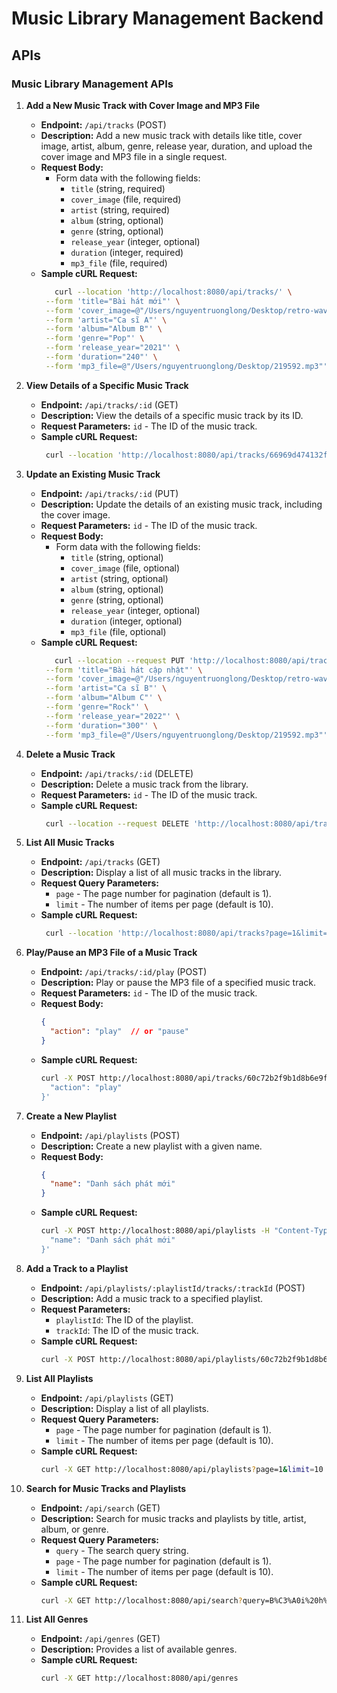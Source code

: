# Music Library Management Backend

## APIs

### Music Library Management APIs

1. **Add a New Music Track with Cover Image and MP3 File**
   - **Endpoint:** `/api/tracks` (POST)
   - **Description:** Add a new music track with details like title, cover image, artist, album, genre, release year, duration, and upload the cover image and MP3 file in a single request.
   - **Request Body:**
     - Form data with the following fields:
       - `title` (string, required)
       - `cover_image` (file, required)
       - `artist` (string, required)
       - `album` (string, optional)
       - `genre` (string, optional)
       - `release_year` (integer, optional)
       - `duration` (integer, required)
       - `mp3_file` (file, required)
   - **Sample cURL Request:**
     ```bash
        curl --location 'http://localhost:8080/api/tracks/' \
      --form 'title="Bài hát mới"' \
      --form 'cover_image=@"/Users/nguyentruonglong/Desktop/retro-wave-music.jpg"' \
      --form 'artist="Ca sĩ A"' \
      --form 'album="Album B"' \
      --form 'genre="Pop"' \
      --form 'release_year="2021"' \
      --form 'duration="240"' \
      --form 'mp3_file=@"/Users/nguyentruonglong/Desktop/219592.mp3"'
     ```

2. **View Details of a Specific Music Track**
   - **Endpoint:** `/api/tracks/:id` (GET)
   - **Description:** View the details of a specific music track by its ID.
   - **Request Parameters:** `id` - The ID of the music track.
   - **Sample cURL Request:**
     ```bash
      curl --location 'http://localhost:8080/api/tracks/66969d474132fbac97fcc672'
     ```

3. **Update an Existing Music Track**
   - **Endpoint:** `/api/tracks/:id` (PUT)
   - **Description:** Update the details of an existing music track, including the cover image.
   - **Request Parameters:** `id` - The ID of the music track.
   - **Request Body:**
     - Form data with the following fields:
       - `title` (string, optional)
       - `cover_image` (file, optional)
       - `artist` (string, optional)
       - `album` (string, optional)
       - `genre` (string, optional)
       - `release_year` (integer, optional)
       - `duration` (integer, optional)
       - `mp3_file` (file, optional)
   - **Sample cURL Request:**
     ```bash
        curl --location --request PUT 'http://localhost:8080/api/tracks/6696847da3b2ae928a1b9c7e' \
      --form 'title="Bài hát cập nhật"' \
      --form 'cover_image=@"/Users/nguyentruonglong/Desktop/retro-wave-music.jpg"' \
      --form 'artist="Ca sĩ B"' \
      --form 'album="Album C"' \
      --form 'genre="Rock"' \
      --form 'release_year="2022"' \
      --form 'duration="300"' \
      --form 'mp3_file=@"/Users/nguyentruonglong/Desktop/219592.mp3"'
     ```

4. **Delete a Music Track**
   - **Endpoint:** `/api/tracks/:id` (DELETE)
   - **Description:** Delete a music track from the library.
   - **Request Parameters:** `id` - The ID of the music track.
   - **Sample cURL Request:**
     ```bash
      curl --location --request DELETE 'http://localhost:8080/api/tracks/669698214132fbac97fcc671'
     ```

5. **List All Music Tracks**
   - **Endpoint:** `/api/tracks` (GET)
   - **Description:** Display a list of all music tracks in the library.
   - **Request Query Parameters:** 
     - `page` - The page number for pagination (default is 1).
     - `limit` - The number of items per page (default is 10).
   - **Sample cURL Request:**
     ```bash
      curl --location 'http://localhost:8080/api/tracks?page=1&limit=10'
     ```

6. **Play/Pause an MP3 File of a Music Track**
   - **Endpoint:** `/api/tracks/:id/play` (POST)
   - **Description:** Play or pause the MP3 file of a specified music track.
   - **Request Parameters:** `id` - The ID of the music track.
   - **Request Body:**
     ```json
     {
       "action": "play"  // or "pause"
     }
     ```
   - **Sample cURL Request:**
     ```bash
     curl -X POST http://localhost:8080/api/tracks/60c72b2f9b1d8b6e9f3e9f3e/play -H "Content-Type: application/json" -d '{
       "action": "play"
     }'
     ```

7. **Create a New Playlist**
   - **Endpoint:** `/api/playlists` (POST)
   - **Description:** Create a new playlist with a given name.
   - **Request Body:**
     ```json
     {
       "name": "Danh sách phát mới"
     }
     ```
   - **Sample cURL Request:**
     ```bash
     curl -X POST http://localhost:8080/api/playlists -H "Content-Type: application/json" -d '{
       "name": "Danh sách phát mới"
     }'
     ```

8. **Add a Track to a Playlist**
    - **Endpoint:** `/api/playlists/:playlistId/tracks/:trackId` (POST)
    - **Description:** Add a music track to a specified playlist.
    - **Request Parameters:**
      - `playlistId`: The ID of the playlist.
      - `trackId`: The ID of the music track.
    - **Sample cURL Request:**
      ```bash
      curl -X POST http://localhost:8080/api/playlists/60c72b2f9b1d8b6e9f3e9f3e/tracks/60c72b2f9b1d8b6e9f3e9f3e
      ```

9. **List All Playlists**
    - **Endpoint:** `/api/playlists` (GET)
    - **Description:** Display a list of all playlists.
    - **Request Query Parameters:** 
      - `page` - The page number for pagination (default is 1).
      - `limit` - The number of items per page (default is 10).
    - **Sample cURL Request:**
      ```bash
      curl -X GET http://localhost:8080/api/playlists?page=1&limit=10
      ```

10. **Search for Music Tracks and Playlists**
    - **Endpoint:** `/api/search` (GET)
    - **Description:** Search for music tracks and playlists by title, artist, album, or genre.
    - **Request Query Parameters:** 
      - `query` - The search query string.
      - `page` - The page number for pagination (default is 1).
      - `limit` - The number of items per page (default is 10).
    - **Sample cURL Request:**
      ```bash
      curl -X GET http://localhost:8080/api/search?query=B%C3%A0i%20h%C3%A1t&page=1&limit=10
      ```

11. **List All Genres**
    - **Endpoint:** `/api/genres` (GET)
    - **Description:** Provides a list of available genres.
    - **Sample cURL Request:**
      ```bash
      curl -X GET http://localhost:8080/api/genres
      ```
